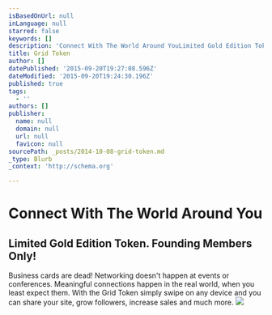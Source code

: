 ```yaml
---
isBasedOnUrl: null
inLanguage: null
starred: false
keywords: []
description: 'Connect With The World Around YouLimited Gold Edition Token. Founding Members Only!Business cards are dead! Networking doesn&#39;t happen at events or confere'
title: Grid Token
author: []
datePublished: '2015-09-20T19:27:08.596Z'
dateModified: '2015-09-20T19:24:30.196Z'
published: true
tags:
  - ''
authors: []
publisher:
  name: null
  domain: null
  url: null
  favicon: null
sourcePath: _posts/2014-10-08-grid-token.md
_type: Blurb
_context: 'http://schema.org'

---
```

# Connect With The World Around You

## Limited Gold Edition Token. Founding Members Only!

Business cards are dead! Networking doesn't happen at events or conferences. Meaningful connections happen in the real world, when you least expect them. With the Grid Token simply swipe on any device and you can share your site, grow followers, increase sales and much more. ![](https://s3-us-west-2.amazonaws.com/cdn.thegrid.io/posts/GridToken-img.png)